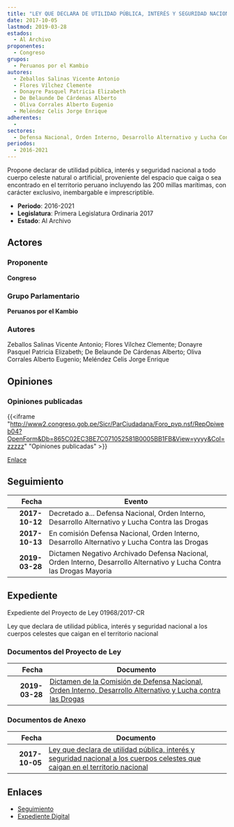```yaml
---
title: "LEY QUE DECLARA DE UTILIDAD PÚBLICA, INTERÉS Y SEGURIDAD NACIONAL A LOS CUERPOS CELESTES QUE CAIGAN EN EL TERRITORIO NACIONAL"
date: 2017-10-05
lastmod: 2019-03-28
estados: 
  - Al Archivo
proponentes: 
  - Congreso
grupos: 
  - Peruanos por el Kambio
autores: 
  - Zeballos Salinas Vicente Antonio
  - Flores Vílchez Clemente
  - Donayre Pasquel Patricia Elizabeth
  - De Belaunde De Cárdenas Alberto
  - Oliva Corrales Alberto Eugenio
  - Meléndez Celis Jorge Enrique
adherentes: 
  - 
sectores: 
  - Defensa Nacional, Orden Interno, Desarrollo Alternativo y Lucha Contra las Drogas
periodos: 
  - 2016-2021
---
```


Propone declarar de utilidad pública, interés y seguridad nacional a todo cuerpo celeste natural o artificial, proveniente del espacio que caiga o sea encontrado en el territorio peruano incluyendo las 200 millas marítimas, con carácter exclusivo, inembargable e imprescriptible.

- **Periodo**: 2016-2021
- **Legislatura**: Primera Legislatura Ordinaria 2017
- **Estado**: Al Archivo

## Actores

### Proponente

**Congreso**

### Grupo Parlamentario

**Peruanos por el Kambio**

### Autores

Zeballos Salinas Vicente Antonio; Flores Vílchez Clemente; Donayre Pasquel Patricia Elizabeth; De Belaunde De Cárdenas Alberto; Oliva Corrales Alberto Eugenio; Meléndez Celis Jorge Enrique


## Opiniones

### Opiniones publicadas

{{<iframe "http://www2.congreso.gob.pe/Sicr/ParCiudadana/Foro_pvp.nsf/RepOpiweb04?OpenForm&Db=865C02EC3BE7C071052581B0005BB1FB&View=yyyy&Col=zzzzz" "Opiniones publicadas" >}}

[Enlace](http://www2.congreso.gob.pe/Sicr/ParCiudadana/Foro_pvp.nsf/RepOpiweb04?OpenForm&Db=865C02EC3BE7C071052581B0005BB1FB&View=yyyy&Col=zzzzz)

## Seguimiento

| Fecha | Evento |
|------:|--------|
| **2017-10-12** | Decretado a... Defensa Nacional, Orden Interno, Desarrollo Alternativo y Lucha Contra las Drogas|
| **2017-10-13** | En comisión Defensa Nacional, Orden Interno, Desarrollo Alternativo y Lucha Contra las Drogas|
| **2019-03-28** | Dictamen Negativo Archivado Defensa Nacional, Orden Interno, Desarrollo Alternativo y Lucha Contra las Drogas Mayoria|


## Expediente

Expediente del Proyecto de Ley 01968/2017-CR

Ley que declara de utilidad pública, interés y seguridad nacional a los cuerpos celestes que caigan en el territorio nacional


### Documentos del Proyecto de Ley

| Fecha | Documento |
|------:|--------|
| **2019-03-28** | [Dictamen de la Comisión de Defensa Nacional, Orden Interno, Desarrollo Alternativo y Lucha contra las Drogas](http://www.leyes.congreso.gob.pe/Documentos/2016_2021/Dictamenes/Proyectos_de_Ley/01968DC07MAY20190328.pdf) |

### Documentos de Anexo

| Fecha | Documento |
|------:|--------|
| **2017-10-05** | [Ley que declara de utilidad pública, interés y seguridad nacional a los cuerpos celestes que caigan en el territorio nacional](http://www.leyes.congreso.gob.pe/Documentos/2016_2021/Proyectos_de_Ley_y_de_Resoluciones_Legislativas/PL0196820171005..pdf) |

## Enlaces 

- [Seguimiento](http://www2.congreso.gob.pe/Sicr/TraDocEstProc/CLProLey2016.nsf/f7fff46988ca05b1052578e100829cc7/fd5f2e3f39e757c5052581b00065a41e?OpenDocument)
- [Expediente Digital](http://www2.congreso.gob.pe/Sicr/TraDocEstProc/CLProLey2016.nsf/f7fff46988ca05b1052578e100829cc7/fd5f2e3f39e757c5052581b00065a41e?OpenDocument&Click=05257FB7005EB655.eb71d0cf91d8294e05256cdf006b5706/$Body/0.1C6C)
